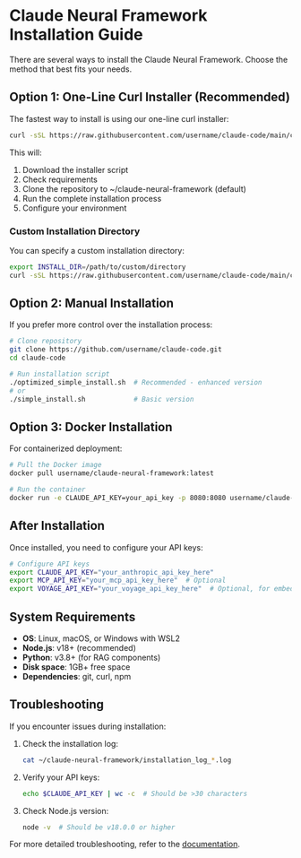 # Claude Neural Framework Installation Guide

There are several ways to install the Claude Neural Framework. Choose the method that best fits your needs.

## Option 1: One-Line Curl Installer (Recommended)

The fastest way to install is using our one-line curl installer:

```bash
curl -sSL https://raw.githubusercontent.com/username/claude-code/main/curl_installer.sh | bash
```

This will:
1. Download the installer script
2. Check requirements
3. Clone the repository to ~/claude-neural-framework (default)
4. Run the complete installation process
5. Configure your environment

### Custom Installation Directory

You can specify a custom installation directory:

```bash
export INSTALL_DIR=/path/to/custom/directory
curl -sSL https://raw.githubusercontent.com/username/claude-code/main/curl_installer.sh | bash
```

## Option 2: Manual Installation

If you prefer more control over the installation process:

```bash
# Clone repository
git clone https://github.com/username/claude-code.git
cd claude-code

# Run installation script
./optimized_simple_install.sh  # Recommended - enhanced version
# or
./simple_install.sh            # Basic version
```

## Option 3: Docker Installation

For containerized deployment:

```bash
# Pull the Docker image
docker pull username/claude-neural-framework:latest

# Run the container
docker run -e CLAUDE_API_KEY=your_api_key -p 8080:8080 username/claude-neural-framework:latest
```

## After Installation

Once installed, you need to configure your API keys:

```bash
# Configure API keys
export CLAUDE_API_KEY="your_anthropic_api_key_here"
export MCP_API_KEY="your_mcp_api_key_here"  # Optional
export VOYAGE_API_KEY="your_voyage_api_key_here"  # Optional, for embeddings
```

## System Requirements

- **OS**: Linux, macOS, or Windows with WSL2
- **Node.js**: v18+ (recommended)
- **Python**: v3.8+ (for RAG components)
- **Disk space**: 1GB+ free space
- **Dependencies**: git, curl, npm

## Troubleshooting

If you encounter issues during installation:

1. Check the installation log:
   ```bash
   cat ~/claude-neural-framework/installation_log_*.log
   ```

2. Verify your API keys:
   ```bash
   echo $CLAUDE_API_KEY | wc -c  # Should be >30 characters
   ```

3. Check Node.js version:
   ```bash
   node -v  # Should be v18.0.0 or higher
   ```

For more detailed troubleshooting, refer to the [documentation](docs/guides/installation_troubleshooting.md).